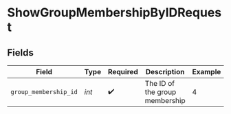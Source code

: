 # ShowGroupMembershipByIDRequest


## Fields

| Field                          | Type                           | Required                       | Description                    | Example                        |
| ------------------------------ | ------------------------------ | ------------------------------ | ------------------------------ | ------------------------------ |
| `group_membership_id`          | *int*                          | :heavy_check_mark:             | The ID of the group membership | 4                              |